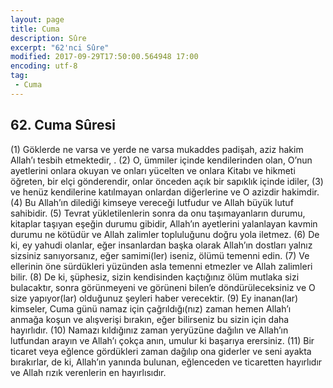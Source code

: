 ```yaml
---
layout: page
title: Cuma
description: Sûre
excerpt: "62'nci Sûre"
modified: 2017-09-29T17:50:00.564948 17:00
encoding: utf-8
tag: 
 - Cuma
---
```


## 62. Cuma Sûresi

(1) Göklerde ne varsa ve yerde ne varsa mukaddes padişah, aziz hakim Allah’ı tesbih etmektedir, .
(2) O, ümmiler içinde kendilerinden olan, O’nun ayetlerini onlara okuyan ve onları yücelten ve onlara Kitabı ve hikmeti öğreten, bir elçi gönderendir, onlar önceden açık bir sapıklık içinde idiler,
(3) ve henüz kendilerine katılmayan onlardan diğerlerine ve O azizdir hakimdir.
(4) Bu Allah’ın dilediği kimseye vereceği lutfudur ve Allah büyük lutuf sahibidir.
(5) Tevrat yükletilenlerin sonra da onu taşımayanların durumu, kitaplar taşıyan eşeğin durumu gibidir, Allah’ın ayetlerini yalanlayan kavmin durumu ne kötüdür ve Allah zalimler topluluğunu doğru yola iletmez.
(6) De ki, ey yahudi olanlar, eğer insanlardan başka olarak Allah’ın dostları yalnız sizsiniz sanıyorsanız, eğer samimi(ler) iseniz, ölümü temenni edin.
(7) Ve ellerinin öne sürdükleri yüzünden asla temenni etmezler ve Allah zalimleri bilir.
(8) De ki, şüphesiz, sizin kendisinden kaçtığınız ölüm mutlaka sizi bulacaktır, sonra görünmeyeni ve görüneni bilen’e döndürüleceksiniz ve O size yapıyor(lar) olduğunuz şeyleri haber verecektir. 
(9) Ey inanan(lar) kimseler, Cuma günü namaz için çağrıldığı(nız) zaman hemen Allah’ı anmağa koşun ve alışverişi bırakın, eğer bilirseniz bu sizin için daha hayırlıdır. 
(10) Namazı kıldığınız zaman yeryüzüne dağılın ve Allah’ın lutfundan arayın ve Allah’ı çokça anın, umulur ki başarıya erersiniz.
(11) Bir ticaret veya eğlence gördükleri zaman dağılıp ona giderler ve seni ayakta bırakırlar, de ki, Allah’ın yanında bulunan, eğlenceden ve ticaretten hayırlıdır ve Allah rızık verenlerin en hayırlısıdır.
